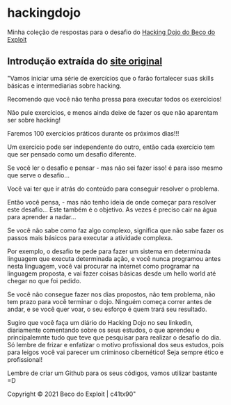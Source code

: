 # hackingdojo

Minha coleção de respostas para o desafio do [Hacking Dojo do Beco do Exploit](https://becodoexploit.com/HackingDojo/)

## Introdução extraída do [site original](https://becodoexploit.com/HackingDojo/)

"Vamos iniciar uma série de exercícios que o farão fortalecer suas skills básicas e intermediarias sobre hacking.

Recomendo que você não tenha pressa para executar todos os exercícios!

Não pule exercícios, e menos ainda deixe de fazer os que não aparentam ser sobre hacking!

Faremos 100 exercícios práticos durante os próximos dias!!!

Um exercício pode ser independente do outro, então cada exercício tem que ser pensado como um desafio diferente.

Se você ler o desafio e pensar - mas não sei fazer isso! é para isso mesmo que serve o desafio...

Você vai ter que ir atrás do conteúdo para conseguir resolver o problema.

Então você pensa, - mas não tenho ideia de onde começar para resolver este desafio... Este também é o objetivo. As vezes é preciso cair na água para aprender a nadar...

Se você não sabe como faz algo complexo, significa que não sabe fazer os passos mais básicos para executar a atividade complexa.

Por exemplo, o desafio te pede para fazer um sistema em determinada linguagem que executa determinada ação, e você nunca programou antes nesta linguagem, você vai procurar na internet como programar na linguagem proposta, e vai fazer  coisas básicas desde um hello world até chegar no que foi pedido.

Se você não consegue fazer nos dias propostos, não tem problema, não tem prazo para você terminar o dojo. Ninguém começa correr antes de andar, e se você quer voar, o seu esforço é quem trará seu resultado.

Sugiro que você faça um diário do Hacking Dojo no seu linkedin, diariamente comentando sobre os seus estudos, o que aprendeu e principalemnte tudo que teve que pesquisar para realizar o desafio do dia. Só lembre de frizar e enfatizar o motívo profissional dos seus estudos, pois para leigos você vai parecer um criminoso cibernético! Seja sempre ético e profissional!

Lembre de criar um Github para os seus códigos, vamos utilizar bastante =D

Copyright © 2021 Beco do Exploit | c41tx90"
